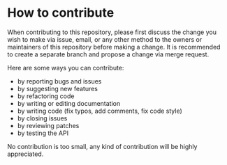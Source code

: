 # How to contribute

When contributing to this repository, please first discuss the change you wish to make via issue, email, or any other method to the owners or maintainers of this repository before making a change. It is recommended to create a separate branch and propose a change via merge request.

Here are some ways you can contribute:

- by reporting bugs and issues
- by suggesting new features
- by refactoring code
- by writing or editing documentation
- by writing code (fix typos, add comments, fix code style)
- by closing issues
- by reviewing patches
- by testing the API

No contribution is too small, any kind of contribution will be highly appreciated.